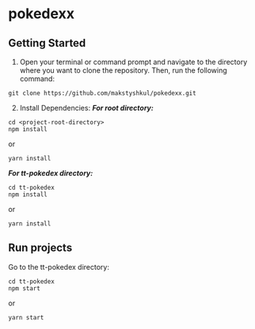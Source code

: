 # pokedexx

## Getting Started

1. Open your terminal or command prompt and navigate to the directory where you want to clone the repository. Then, run the following command:
```shell
git clone https://github.com/makstyshkul/pokedexx.git
```
2. Install Dependencies:
***For root directory:***
```shell
cd <project-root-directory>
npm install
```
or
```shell
yarn install
```
***For tt-pokedex directory:***
```shell
cd tt-pokedex
npm install
```
or
```shell
yarn install
```
## Run projects
Go to the tt-pokedex directory:
```shell
cd tt-pokedex
npm start
```
or
```shell
yarn start
```
